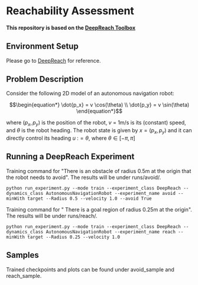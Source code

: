 # Reachability Assessment

#### This repository is based on the [DeepReach Toolbox](https://github.com/smlbansal/deepreach/tree/public_release)

## Environment Setup

Please go to [DeepReach](https://github.com/smlbansal/deepreach/tree/public_release) for reference.

## Problem Description

Consider the following 2D model of an autonomous navigation robot:

$$\begin{equation*}
\dot{p_x} = v \cos(\theta) \\
\dot{p_y} = v \sin(\theta)
\end{equation*}$$

where $(p_x,p_y)$ is the position of the robot, $v$ = $1$m/s is its (constant) speed, and $\theta$ is the robot heading. The robot state is given by $x = (p_x,p_y)$ and it can directly control its heading $u$ :$= \theta$, where $\theta \in [-\pi, \pi]$

## Running a DeepReach Experiment

Training command for "There is an obstacle of radius 0.5m at the origin that the robot needs to avoid". The results will be under runs/avoid/.
```
python run_experiment.py --mode train --experiment_class DeepReach --dynamics_class AutonomousNavigationRobot --experiment_name avoid --minWith target --Radius 0.5 --velocity 1.0 --avoid True
```
Training command for " There is a goal region of radius 0.25m at the origin". The results will be under runs/reach/.
```
python run_experiment.py --mode train --experiment_class DeepReach --dynamics_class AutonomousNavigationRobot --experiment_name reach --minWith target --Radius 0.25 --velocity 1.0
```

## Samples

Trained checkpoints and plots can be found under avoid_sample and reach_sample.
